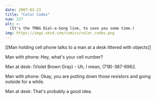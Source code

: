 ```yaml
---
date: 2007-02-23
title: "Color Codes"
num: 227
alt: >-
  (It's the TMBG Dial-a-Song line, to save you some time.)
img: https://imgs.xkcd.com/comics/color_codes.png
---
```

[[Man holding cell phone talks to a man at a desk littered with objects]]

Man with phone: Hey, what's your cell number?

Man at desk: (Violet Brown Gray) - Uh, I mean, (718)-387-6962.

Man with phone: Okay, you are putting down those resistors and going outside for a while.

Man at desk: That's probably a good idea.

